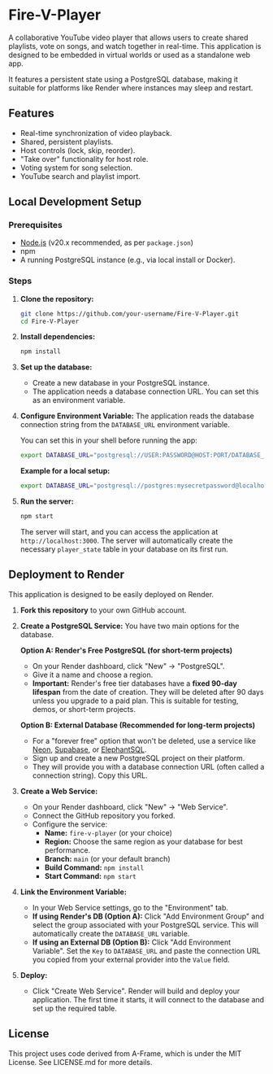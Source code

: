 # Fire-V-Player

A collaborative YouTube video player that allows users to create shared playlists, vote on songs, and watch together in real-time. This application is designed to be embedded in virtual worlds or used as a standalone web app.

It features a persistent state using a PostgreSQL database, making it suitable for platforms like Render where instances may sleep and restart.

## Features

-   Real-time synchronization of video playback.
-   Shared, persistent playlists.
-   Host controls (lock, skip, reorder).
-   "Take over" functionality for host role.
-   Voting system for song selection.
-   YouTube search and playlist import.

## Local Development Setup

### Prerequisites

-   [Node.js](https://nodejs.org/) (v20.x recommended, as per `package.json`)
-   npm
-   A running PostgreSQL instance (e.g., via local install or Docker).

### Steps

1.  **Clone the repository:**
    ```bash
    git clone https://github.com/your-username/Fire-V-Player.git
    cd Fire-V-Player
    ```

2.  **Install dependencies:**
    ```bash
    npm install
    ```

3.  **Set up the database:**
    -   Create a new database in your PostgreSQL instance.
    -   The application needs a database connection URL. You can set this as an environment variable.

4.  **Configure Environment Variable:**
    The application reads the database connection string from the `DATABASE_URL` environment variable.

    You can set this in your shell before running the app:
    ```bash
    export DATABASE_URL="postgresql://USER:PASSWORD@HOST:PORT/DATABASE_NAME"
    ```
    **Example for a local setup:**
    ```bash
    export DATABASE_URL="postgresql://postgres:mysecretpassword@localhost:5432/firevplayer"
    ```

5.  **Run the server:**
    ```bash
    npm start
    ```
    The server will start, and you can access the application at `http://localhost:3000`. The server will automatically create the necessary `player_state` table in your database on its first run.

## Deployment to Render

This application is designed to be easily deployed on Render.

1.  **Fork this repository** to your own GitHub account.

2.  **Create a PostgreSQL Service:**
    You have two main options for the database.

    **Option A: Render's Free PostgreSQL (for short-term projects)**
    -   On your Render dashboard, click "New" -> "PostgreSQL".
    -   Give it a name and choose a region.
    -   **Important:** Render's free tier databases have a **fixed 90-day lifespan** from the date of creation. They will be deleted after 90 days unless you upgrade to a paid plan. This is suitable for testing, demos, or short-term projects.

    **Option B: External Database (Recommended for long-term projects)**
    -   For a "forever free" option that won't be deleted, use a service like [Neon](https://neon.tech/), [Supabase](https://supabase.com/), or [ElephantSQL](https://www.elephantsql.com/).
    -   Sign up and create a new PostgreSQL project on their platform.
    -   They will provide you with a database connection URL (often called a connection string). Copy this URL.

3.  **Create a Web Service:**
    -   On your Render dashboard, click "New" -> "Web Service".
    -   Connect the GitHub repository you forked.
    -   Configure the service:
        -   **Name:** `fire-v-player` (or your choice)
        -   **Region:** Choose the same region as your database for best performance.
        -   **Branch:** `main` (or your default branch)
        -   **Build Command:** `npm install`
        -   **Start Command:** `npm start`

4.  **Link the Environment Variable:**
    -   In your Web Service settings, go to the "Environment" tab.
    -   **If using Render's DB (Option A):** Click "Add Environment Group" and select the group associated with your PostgreSQL service. This will automatically create the `DATABASE_URL` variable.
    -   **If using an External DB (Option B):** Click "Add Environment Variable". Set the `Key` to `DATABASE_URL` and paste the connection URL you copied from your external provider into the `Value` field.

5.  **Deploy:**
    -   Click "Create Web Service". Render will build and deploy your application. The first time it starts, it will connect to the database and set up the required table.

## License

This project uses code derived from A-Frame, which is under the MIT License. See LICENSE.md for more details.